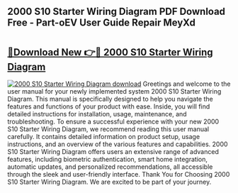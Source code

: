 ## 2000 S10 Starter Wiring Diagram PDF Download Free - Part-oEV User Guide Repair MeyXd

# <h2><a href="http://dfrxr6.blite.top/?on=2000+S10+Starter+Wiring+Diagram">🔗Download New 👉🔴 2000 S10 Starter Wiring Diagram</a></h2>

[![2000 S10 Starter Wiring Diagram download](https://i.imgur.com/lujVjoI.png)](http://dfrxr6.blite.top/?on=2000+S10+Starter+Wiring+Diagram)
Greetings and welcome to the user manual for your newly implemented system 2000 S10 Starter Wiring Diagram. This manual is specifically designed to help you navigate the features and functions of your product with ease. Inside, you will find detailed instructions for installation, usage, maintenance, and troubleshooting. To ensure a successful experience with your new 2000 S10 Starter Wiring Diagram, we recommend reading this user manual carefully. It contains detailed information on product setup, usage instructions, and an overview of the various features and capabilities. 2000 S10 Starter Wiring Diagram offers users an extensive range of advanced features, including biometric authentication, smart home integration, automatic updates, and personalized recommendations, all accessible through the sleek and user-friendly interface. Thank You for Choosing 2000 S10 Starter Wiring Diagram. We are excited to be part of your journey.
